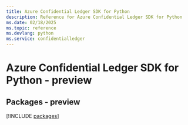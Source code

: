 ```yaml
---
title: Azure Confidential Ledger SDK for Python
description: Reference for Azure Confidential Ledger SDK for Python
ms.date: 02/18/2025
ms.topic: reference
ms.devlang: python
ms.service: confidentialledger
---
```

# Azure Confidential Ledger SDK for Python - preview
## Packages - preview
[!INCLUDE [packages](confidential-ledger-index.md)]